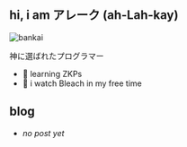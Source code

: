 ## hi, i am アレーク (ah-Lah-kay)
![bankai](https://github.com/g4titanx/g4titanx/assets/165895305/4afac08d-2d86-4a3b-af45-7839bd52adb1)

神に選ばれたプログラマー
- 🌱 learning ZKPs
- 🍿 i watch Bleach in my free time

## blog
- *no post yet*
